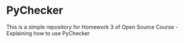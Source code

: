 # PyChecker
This is a simple repository for Homework 3 of Open Source Course - Explaining how to use PyChecker
